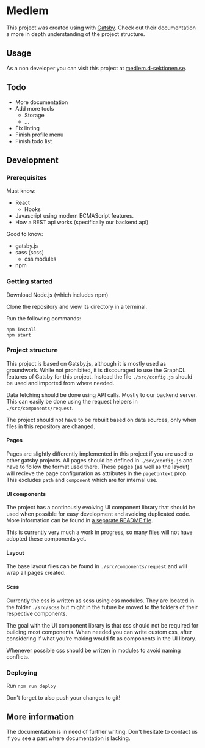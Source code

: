 # Medlem

This project was created using with [Gatsby](https://www.gatsbyjs.org/).
Check out their documentation a more in depth understanding of the project structure.

## Usage

As a non developer you can visit this project at [medlem.d-sektionen.se](https://medlem.d-sektionen.se/).

## Todo

- More documentation
- Add more tools
  - Storage
  - ...
- Fix linting
- Finish profile menu
- Finish todo list

## Development

### Prerequisites

Must know:

- React
  - Hooks
- Javascript using modern ECMAScript features.
- How a REST api works (specifically our backend api)

Good to know:

- gatsby.js
- sass (scss)
  - css modules
- npm

### Getting started

Download Node.js (which includes npm)

Clone the repository and view its directory in a terminal.

Run the following commands:

```
npm install
npm start
```

### Project structure

This project is based on Gatsby.js, although it is mostly used as groundwork.
While not prohibited, it is discouraged to use the GraphQL features of Gatsby for this project.
Instead the file `./src/config.js` should be used and imported from where needed.

Data fetching should be done using API calls. Mostly to our backend server.
This can easily be done using the request helpers in `./src/components/request`.

The project should not have to be rebuilt based on data sources, only when files in this repository are changed.

#### Pages

Pages are slightly differently implemented in this project if you are used to other gatsby projects.
All pages should be defined in `./src/config.js` and have to follow the format used there.
These pages (as well as the layout) will recieve the page configuration as attributes in the `pageContext` prop.
This excludes `path` and `component` which are for internal use.

#### UI components

The project has a continously evolving UI component library that should be used when possible for easy development and avoiding duplicated code.
More information can be found in [a separate README file](src/components/ui/README.md).

This is currently very much a work in progress, so many files will not have adopted these components yet.

#### Layout

The base layout files can be found in `./src/components/request` and will wrap all pages created.

#### Scss

Currently the css is written as scss using css modules.
They are located in the folder `./src/scss` but might in the future be moved to the folders of their respective components.

The goal with the UI component library is that css should not be required for building most components.
When needed you can write custom css, after considering if what you're making would fit as components in the UI library.

Whenever possible css should be written in modules to avoid naming conflicts.

### Deploying

Run `npm run deploy`

Don't forget to also push your changes to git!

## More information

The documentation is in need of further writing.
Don't hesitate to contact us if you see a part where documentation is lacking.
